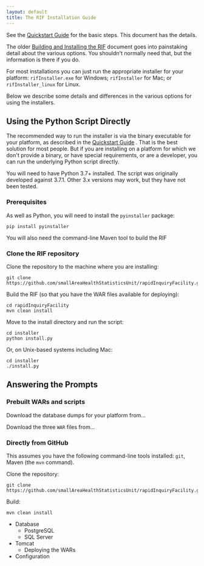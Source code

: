 ```yaml
---
layout: default
title: The RIF Installation Guide
---
```


See the [Quickstart Guide](QuickstartGuide) for the basic steps. This document has the details.


The older [Building and Installing the RIF](/introduction/building-and-installation) document goes into painstaking detail about the various options. You shouldn't normally need that, but the information is there if you do.

For most installations you can just run the appropriate installer for your platform: `rifInstaller.exe` for Windows; `rifInstaller` for Mac; or `rifInstaller_linux` for Linux.

Below we describe some details and differences in the various options for using the installers.

## Using the Python Script Directly

The recommended way to run the installer is via the binary executable for your platform, as described in the [Quickstart Guide](QuickstartGuide) . That is the best solution for most people. But if you are installing on a platform for which we don't provide a binary, or have special requirements, or are a developer, you can run the underlying Python script directly.

You will need to have Python 3.7+ installed. The script was originally developed against 3.7.1. Other 3.x versions may work, but they have not been tested.

### Prerequisites

As well as Python, you will need to install the `pyinstaller` package:
```
pip install pyinstaller
```

You will also need the command-line Maven tool to build the RIF

### Clone the RIF repository

Clone the repository to the machine where you are installing:

```
git clone https://github.com/smallAreaHealthStatisticsUnit/rapidInquiryFacility.git
```

Build the RIF (so that you have the WAR files available for deploying):

```
cd rapidInquiryFacility
mvn clean install
```

Move to the install directory and run the script:

```
cd installer
python install.py
```

Or, on Unix-based systems including Mac:

```
cd installer
./install.py
```

## Answering the Prompts




### Prebuilt WARs and scripts

Download the database dumps for your platform from...

Download the three `WAR` files from...

### Directly from GitHub

This assumes you have the following command-line tools installed: `git`, Maven (the `mvn` command).

Clone the repository:

```
git clone https://github.com/smallAreaHealthStatisticsUnit/rapidInquiryFacility.git
```

Build:

```
mvn clean install
```



- Database
	- PostgreSQL
	- SQL Server
- Tomcat
	- Deploying the WARs
- Configuration

